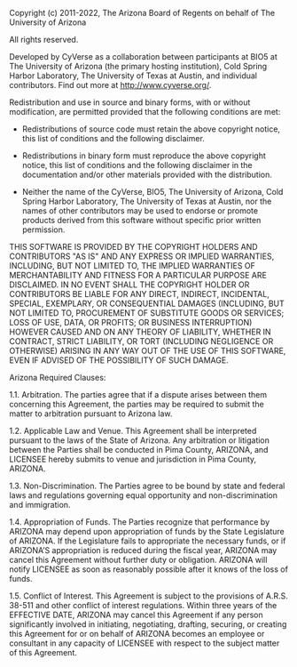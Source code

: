 Copyright (c) 2011-2022, The Arizona Board of Regents on behalf of The University of Arizona

All rights reserved.

Developed by CyVerse as a collaboration between participants at BIO5 at The University of Arizona (the primary hosting
institution), Cold Spring Harbor Laboratory, The University of Texas at Austin, and individual contributors. Find out
more at http://www.cyverse.org/.

Redistribution and use in source and binary forms, with or without modification, are permitted provided that the
following conditions are met:

* Redistributions of source code must retain the above copyright notice, this list of conditions and the following
  disclaimer.

* Redistributions in binary form must reproduce the above copyright notice, this list of conditions and the following
  disclaimer in the documentation and/or other materials provided with the distribution.

* Neither the name of the CyVerse, BIO5, The University of Arizona, Cold Spring Harbor Laboratory, The University of
  Texas at Austin, nor the names of other contributors may be used to endorse or promote products derived from this
  software without specific prior written permission.

THIS SOFTWARE IS PROVIDED BY THE COPYRIGHT HOLDERS AND CONTRIBUTORS "AS IS" AND ANY EXPRESS OR IMPLIED WARRANTIES,
INCLUDING, BUT NOT LIMITED TO, THE IMPLIED WARRANTIES OF MERCHANTABILITY AND FITNESS FOR A PARTICULAR PURPOSE ARE
DISCLAIMED. IN NO EVENT SHALL THE COPYRIGHT HOLDER OR CONTRIBUTORS BE LIABLE FOR ANY DIRECT, INDIRECT, INCIDENTAL,
SPECIAL, EXEMPLARY, OR CONSEQUENTIAL DAMAGES (INCLUDING, BUT NOT LIMITED TO, PROCUREMENT OF SUBSTITUTE GOODS OR
SERVICES; LOSS OF USE, DATA, OR PROFITS; OR BUSINESS INTERRUPTION) HOWEVER CAUSED AND ON ANY THEORY OF LIABILITY,
WHETHER IN CONTRACT, STRICT LIABILITY, OR TORT (INCLUDING NEGLIGENCE OR OTHERWISE) ARISING IN ANY WAY OUT OF THE USE OF
THIS SOFTWARE, EVEN IF ADVISED OF THE POSSIBILITY OF SUCH DAMAGE.

Arizona Required Clauses:

1.1. Arbitration. The parties agree that if a dispute arises between them concerning this Agreement, the parties may be
     required to submit the matter to arbitration pursuant to Arizona law.

1.2. Applicable Law and Venue. This Agreement shall be interpreted pursuant to the laws of the State of Arizona. Any
     arbitration or litigation between the Parties shall be conducted in Pima County, ARIZONA, and LICENSEE hereby
     submits to venue and jurisdiction in Pima County, ARIZONA.

1.3. Non-Discrimination. The Parties agree to be bound by state and federal laws and regulations governing equal
     opportunity and non-discrimination and immigration.

1.4. Appropriation of Funds. The Parties recognize that performance by ARIZONA may depend upon appropriation of funds by
     the State Legislature of ARIZONA. If the Legislature fails to appropriate the necessary funds, or if ARIZONA’S
     appropriation is reduced during the fiscal year, ARIZONA may cancel this Agreement without further duty or
     obligation. ARIZONA will notify LICENSEE as soon as reasonably possible after it knows of the loss of funds.

1.5. Conflict of Interest. This Agreement is subject to the provisions of A.R.S. 38-511 and other conflict of interest
     regulations.  Within three years of the EFFECTIVE DATE, ARIZONA may cancel this Agreement if any person
     significantly involved in initiating, negotiating, drafting, securing, or creating this Agreement for or on behalf
     of ARIZONA becomes an employee or consultant in any capacity of LICENSEE with respect to the subject matter of this
     Agreement.
